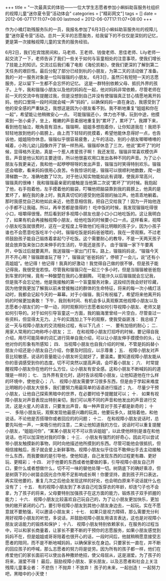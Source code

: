 +++
title = "一次最真实的体验——一位大学生志愿者参加小蝌蚪助盲服务社组织的视障儿童“迷你夏令营”活动体会"
categories = ["精彩网文"]
tags = []
date = 2012-06-07T17:11:07+08:00
lastmod = 2012-06-07T17:11:07+08:00
+++



作为小橘灯助残服务队的一员，我报名参加了6月3日小蝌蚪助盲服务社的视障儿童“迷你夏令营”活动。总共一天半的志愿服务，给我留下的不仅仅是深刻的记忆，更是第一次接触视障儿童的宝贵的服务经验。


6月2日，我们在宾馆房间和，马老师、王老师、钱俊老师、思佳老师、Lily老师一起交流了一下，老师告诉了我们一些关于如何与盲童相处的注意事项，使我们增长了技能上的知识。交流过后我们看了电影《海伦凯勒》，使我们更深的了解到第二天任务的艰巨性。最后分配了部分已经到杭的小朋友，为第二天的活动做了准备。我的一对一服务对象是一位叫锴锴的小朋友。
6月3日，虽然只有短短一天的志愿服务，足以留下一生都不会忘怀的记忆。
这是一群特别依赖父母、抵抗外界的孩子。上午，我和锴锴小朋友以及他的妈妈在一起，他对妈妈非常依赖，尽管老师在前一天的交流中有提醒过我，但是没想到自己并没有使锴锴真正甘心情愿地离开妈妈，他的口里隔一段时间就会喊一声“妈妈”，以确保妈妈一直在身边，我感受到了他的安全感的严重缺乏，我想这是因为小朋友看不到。我不断地重复“姐姐和你在一起”，希望能让他稍微安心一点。
可能锴锴还小，体力也不够，玩到中途，他摸索到一张小桌子，坐上，稚嫩的声音柔弱地重复到“累坏了，累坏了”。我蹲下来，看到他在抽泣，眼角竟有泪水。锴锴啊，姐姐多想抱着你，让你知道我在！我把手轻轻地放到他的小肩膀上，由上而下轻轻的抚摸着，希望他能休息得好一点，也告诉他，姐姐陪你休息。锴锴似乎很容易疲惫，上午的活动，别的小朋友唧唧喳喳的喊着，小玲儿幼儿园像炸开了锅一样热闹。锴锴却休息了三次，他说“累坏了”的时候，显得格外无助，真是一个惹人疼爱孩子啊！
我还发现，锴锴非常喜欢模仿声音。声音是他认知的主要途径，所以他很喜欢用口发出各种不同的声音。为了让小朋友与我更亲近，我和他一起咿咿呀呀的发出声音，锴锴当时笑得特别欢乐。锴锴还会唱歌，看来妈妈很用心良苦。令我惊讶的是，锴锴可以很顺利地数数，爬一趟滑梯数一次，准确地数了12次。对于他认知实物能如此有调理，使我非常高兴，锴锴真的很棒！
我和锴锴最亲密的接触是当他第二次说“累坏了”的时候。我抱起了他，右手抱着他，左手摸着他的脑袋，叮嘱他把脑袋靠到我的肩膀上，他真的是累坏了，躺在我的身上时，我真真切切的感受到他孱弱的抽泣声。他乖乖地躺着。那时我感觉自己和他如此亲近，他愿意相信我，把自己交给我了！因为一开始他连小手都不让我碰。所以，再辛苦都是值得的！
吃中饭的时候，我发现锴锴吃得很小口，咀嚼得很慢。然后看到好多视障小朋友也是小口小口地吃饭的。这让我明白了，如果有机会再接触视障小朋友，给他吃饭的时候要小口一点。这样看来，视障小朋友吃饭就很费时，这在一定程度上导致他们吃得比明眼的孩子少，因为小孩子谁也不会愿意吃饭吃半个小时。锴锴吃饭是妈妈爸爸喂的，我在一旁观察。不过老师鼓励孩子能自己锻炼着拿起勺子吃饭。这个需要耐心的教导，不是一天两天孩子就会放弃饭来张口衣来伸手的生活的，毕竟还是孩子。
由于锴锴一家下午要离开，中饭过后就要离开。我送锴锴一家出门打车。路上，锴锴妈妈说，“锴锴今天开不开心啊？锴锴跟谁玩了呀？”，锴锴说“爸爸妈妈”，停顿了一会儿，说“还有小高姐姐”。他记得！他记得！我真的好激动！我觉得自己做的很不够，但是孩子能记得我，我很受宠若惊。尽管我和锴锴只在一起三个多小时，但是当锴锴被爸爸抱到车里的时候，竟有一种酸楚在我的心里翻腾。
可能许久以后锴锴就会忘记我，但是我不会忘记他，他是我接触的第一个盲童服务对象，这段经历我会好好珍藏，因为他使我更加了解我以前未曾接触过的群体的生命特征，将来的每一次小橘灯活动时，我都会记起今天的一幕幕。对于小锴锴，我只有祝福了，希望将来他离开妈妈的时候更加勇敢！
下午，我则有时间、有机会多认真观察其他视障小朋友以及志愿者小朋友们的一举一动，同时观察同行志愿者如何引导视障小朋友、老师又是如何引导的。对于如何引导盲童这一方面，我的脑海里曾经一片空白，尽管查过一些资料，但显得太无力。上午的实践加上下午的观察，使我受益匪浅：
我总结了这一天与视障小朋友的交流相处过程，有以下几点：
一．	要有加倍的耐心；
二．	用家人常用的口吻称呼小朋友；
三．	在和视障小朋友打招呼的时候，要记得自我介绍，用尽可能简单的词汇进行简单自我介绍，可以让小朋友伸手摸摸你的头，让他对你的形象有所感知；
四．	当视障小朋友也自我介绍的时候，不管是妈妈替小朋友介绍还是小朋友自己介绍，你要及时回应，以示尊重；
五．	视障小朋友对声音比较敏感，说话的音量能让小朋友听见就好了，要温柔。要知道视障小朋友能从你的音调感受到你的态度。切不可突然以提高声调，会吓着小朋友；
六．	时常提醒视障小朋友你在他的什么方位，让小朋友有安全感。这和小朋友不断喊妈妈的道理是一样的；
七．	当外界有变化时，适时告诉视障小朋友，让他知道他在什么样的环境中，使他安心；
八．	视障小朋友需要学习很多东西，但是由于学起来难度比明眼的小朋友大很多，我们要努力用最简单的话语进行描述；
九．	尽量少干预小朋友，让他自己探索黑暗中的世界，在必要时给予提醒就可以；
十．	如果有视障小朋友对声音表现出特别亲切，我们可以用不同的声音和他发出的声音进行交流，这是火星人的语言，只要发出声音，每一种声音对于孩子都是新奇的；
十一．	多陪小朋友玩，观察发现他最感兴趣的玩具，他要玩多久，就陪着他，和他说话，不论他是否搭理你或者回应的的问题；
十二．	在和视障小朋友说话时，总要先叫他一声，一来吸引他的注意，二来让他知道我的方位，说话时可以重复提醒小朋友，“姐姐问你”，“某某小朋友可不可以告诉姐姐”，以此使他辨别是谁在和他说话，也可以加深他对我的印象；
十三．	小朋友有强烈的好奇心，因此可以尝试带小朋友触摸新的事物，同时向他描述他所摸到的东西。尽管可能他会很抵抗，但相信接触后，孩子就会爱上新鲜事物。视障小朋友似乎往往不敢伸出手去主动接触什么东西，而我要做的是引导他，使他知道，自己发现东西的过程更有趣、更好玩、更精彩；
十四．	对于他要的东西或者他要做的事，引导视障小朋友自己开口，要什么或者想做什么，切不可一味的替他处理一切。树荫底下的确好乘凉，但是树荫下的小树苗会因光合作用不足影响成长啊！你要坚持，直到孩子开口表达，再实现他要的，重复几次之后他会发现这样的好处，也会明白原来不说话就什么也没有了；
十五．	有的视障小朋友到了本该自己吃饭穿衣的年龄，却连勺子也不会拿，为了孩子的将来，父母要特别加强孩子在这方面的能力，锻炼孩子双手抓握的能力；
十六．	视障小朋友比较喜欢自己玩自己的，为了让小朋友更加快乐，更加快的敞开紧闭的心门，要引导视障小朋友到其他小朋友身边去，一起玩。实在不愿意就不要勉强，可以邀请小朋友来；
十七．	如果只是视力障碍，那么需要充分利用好视障小朋友的听觉，多说话，并鼓励视障小朋友用语言表达，这也是对视障小朋友说话能力的锻炼和保护；
十八．	视障小朋友特别依赖家长，在服务的过程当中，可以和家长商量着，让家长不要不断的干预你的志愿服务，如果小朋友感觉到妈妈不在，但是姐姐或哥哥陪着也很开心的话，一段时间后，他就稍稍愿意接受志愿者的陪同，而不是不断地喊妈妈，以确保家长在身边。只要家长一直在，并不断的回应孩子的呼喊，那么志愿者的努力将是徒劳。因为所有的孩子都一样，他们在疼爱他们的家长面前可以使出各种撒娇绝招，使父母屈从，这是溺爱。为了孩子的将来，溺爱不得！
最后，鼓励视障小朋友、家长朋友，以及志愿者和社会上关注残障儿童事业者：
不悲伤！不抛弃！不放弃！
孩子的未来，一起创造！
一起努力吧，黑暗中的小天使！